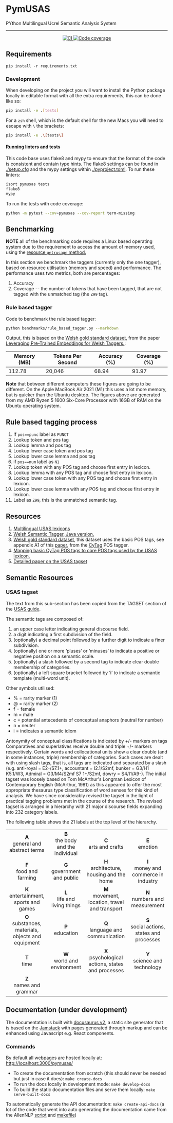 # PymUSAS 

PYthon Multilingual Ucrel Semantic Analysis System

<hr/>

<p align="center">
    <a href="https://github.com/UCREL/pymusas/actions/workflows/ci.yml">
        <img alt="CI" src="https://github.com/UCREL/pymusas/actions/workflows/ci.yml/badge.svg?branch=main&event=push"/>
    </a>
    <a href="https://codecov.io/gh/UCREL/pymusas">
        <img alt="Code coverage" src="https://codecov.io/gh/UCREL/pymusas/branch/main/graph/badge.svg" />
    </a>
</p>

## Requirements

```
pip install -r requirements.txt
```

### Development

When developing on the project you will want to install the Python package locally in editable format with all the extra requirements, this can be done like so:

```bash
pip install -e .[tests]
```

For a `zsh` shell, which is the default shell for the new Macs you will need to escape with `\` the brackets:

```zsh
pip install -e .\[tests\]
```

#### Running linters and tests

This code base uses flake8 and mypy to ensure that the format of the code is consistent and contain type hints. The flake8 settings can be found in [./setup.cfg](./setup.cfg) and the mypy settings within [./pyproject.toml](./pyproject.toml). To run these linters:

``` bash
isort pymusas tests
flake8
mypy
```

To run the tests with code coverage:

``` bash
python -m pytest --cov=pymusas --cov-report term-missing
```

## Benchmarking

**NOTE** all of the benchmarking code requires a Linux based operating system due to the requirement to access the amount of memory used, using the [resource `getrusage` method.](https://docs.python.org/3/library/resource.html#resource.getrusage)

In this section we benchmark the taggers (currently only the one tagger), based on resource utilisation (memory and speed) and performance. The performance uses two metrics, both are percentages:

1. Accuracy
2. Coverage -- the number of tokens that have been tagged, that are not tagged with the unmatched tag (the `Z99` tag).

### Rule based tagger

Code to benchmark the rule based tagger:

``` bash
python benchmarks/rule_based_tagger.py --markdown
```

Output, this is based on the [Welsh gold standard dataset](https://github.com/CorCenCC/welsh_pos_sem_tagger/blob/master/data/cy_both_tagged.data), from the paper [Leveraging Pre-Trained Embeddings for Welsh Taggers.](https://aclanthology.org/W19-4332.pdf):

| Memory (MB) | Tokens Per Second | Accuracy (%) | Coverage (%) |
|-------------|-------------------|--------------|--------------|
| 112.78  | 20,046  | 68.94 | 91.97 |

**Note** that between different computers these figures are going to be different. On the Apple MacBook Air 2021 (M1) this uses a lot more memory, but is quicker than the Ubuntu desktop. The figures above are generated from my AMD Ryzen 5 1600 Six-Core Processor with 16GB of RAM on the Ubuntu operating system.


## Rule based tagging process

1. If `pos==punc` label as `PUNCT`
2. Lookup token and pos tag
3. Lookup lemma and pos tag
4. Lookup lower case token and pos tag
5. Lookup lower case lemma and pos tag
6. if `pos==num` label as `N1`
7. Lookup token with any POS tag and choose first entry in lexicon.
8. Lookup lemma with any POS tag and choose first entry in lexicon.
9. Lookup lower case token with any POS tag and choose first entry in lexicon.
10. Lookup lower case lemma with any POS tag and choose first entry in lexicon.
11. Label as `Z99`, this is the unmatched semantic tag.

## Resources

1. [Multilingual USAS lexicons](https://github.com/UCREL/Multilingual-USAS)
2. [Welsh Semantic Tagger, Java version.](https://github.com/CorCenCC/CySemTagger)
3. [Welsh gold standard dataset](https://github.com/CorCenCC/welsh_pos_sem_tagger/blob/master/data/cy_both_tagged.data), this dataset uses the basic POS tags, see appendix A1 of this [paper](https://aclanthology.org/W19-4332.pdf), from the [CyTag](https://github.com/CorCenCC/CyTag) POS tagger.
4. [Mapping basic CyTag POS tags to core POS tags used by the USAS lexicon.](./resources/basic_cy_tags_to_core_tags.json)
5. [Detailed paper on the USAS tagset](https://e-space.mmu.ac.uk/619652/1/C%3A%5CUsers%5C55119166%5CDesktop%5CComparing%20USAS%20with%20lexicographical%20taxonomies.pdf)

## Semantic Resources

### USAS tagset

The text from this sub-section has been copied from the TAGSET section of the [USAS guide](https://ucrel-web.lancs.ac.uk/usas/usas_guide.pdf).

The semantic tags are composed of:

1. an upper case letter indicating general discourse field.
2. a digit indicating a first subdivision of the field.
3. (optionally) a decimal point followed by a further digit to indicate a finer subdivision.
4. (optionally) one or more ‘pluses’ or ‘minuses’ to indicate a positive or negative position on a semantic scale.
5. (optionally) a slash followed by a second tag to indicate clear double membership of categories.
6. (optionally) a left square bracket followed by ‘i’ to indicate a semantic template (multi-word unit). 

Other symbols utilised:

* % = rarity marker (1)
* @ = rarity marker (2)
* f = female
* m = male
* c = potential antecedents of conceptual anaphors (neutral for number)
* n = neuter
* i = indicates a semantic idiom

Antonymity of conceptual classifications is indicated by +/- markers on tags Comparatives and superlatives receive double and triple +/- markers respectively. Certain words and collocational units show a clear double (and in some instances, triple) membership of categories. Such cases are dealt with using slash tags, that is, all tags are indicated and separated by a slash (e.g. anti-royal = E2-/S7.1+, accountant = I2.1/S2mf, bunker = G3/H1 K5.1/W3, Admiral = G3/M4/S2mf S7 1+/S2mf, dowry = S4/I1/A9-). The initial tagset was loosely based on Tom McArthur's Longman Lexicon of Contemporary English (McArthur, 1981) as this appeared to offer the most appropriate thesaurus type classification of word senses for this kind of analysis. We have since considerably revised the tagset in the light of practical tagging problems met in the course of the research. The revised tagset is arranged in a hierarchy with 21 major discourse fields expanding into 232 category labels. 

The following table shows the 21 labels at the top level of the hierarchy.

<table style="text-align:center;">
    <tbody>
        <tr>
            <td><strong>A</strong></br>general and abstract terms</td>
            <td><strong>B</strong></br>the body and the individual</td>
            <td><strong>C</strong></br>arts and crafts</td>
            <td><strong>E</strong></br>emotion</td>
        </tr>
        <tr>
            <td><strong>F</strong></br>food and farming</td>
            <td><strong>G</strong></br>government and public</td>
            <td><strong>H</strong></br>architecture, housing and the home</td>
            <td><strong>I</strong></br>money and commerce in industry</td>
        </tr>
        <tr>
            <td><strong>K</strong></br>entertainment, sports and games</td>
            <td><strong>L</strong></br>life and living things</td>
            <td><strong>M</strong></br>movement, location, travel and transport</td>
            <td><strong>N</strong></br>numbers and measurement</td>
        </tr>
        <tr>
            <td><strong>O</strong></br>substances, materials, objects and equipment</td>
            <td><strong>P</strong></br>education</td>
            <td><strong>Q</strong></br>language and communication</td>
            <td><strong>S</strong></br>social actions, states and processes</td>
        </tr>
        <tr>
            <td><strong>T</strong></br>time</td>
            <td><strong>W</strong></br>world and environment</td>
            <td><strong>X</strong></br>psychological actions, states and processes</td>
            <td><strong>Y</strong></br>science and technology</td>
        </tr>
        <tr>
            <td><strong>Z</strong></br>names and grammar</td>
        </tr>
    </tbody>
</table>


## Documentation (under development)

The documentation is built with [docusaurus v2](https://docusaurus.io/), a static site generator that is based on the [Jamstack](https://jamstack.org/) with pages generated through markup and can be enhanced using Javascript e.g. React components.

### Commands

By default all webpages are hosted locally at: [http://localhost:3000/pymusas/](http://localhost:3000/pymusas/)

* To create the documentation from scratch (this should never be needed but just in case it does): `make create-docs`
* To run the docs locally in development mode: `make develop-docs`
* To build the static documentation files and serve them locally: `make serve-built-docs`

To automatically generate the API documentation: `make create-api-docs` (a lot of the code that went into auto generating the documentation came from the AllenNLP [script](https://github.com/allenai/allennlp/blob/main/scripts/py2md.py) and [makefile](https://github.com/allenai/allennlp/blob/main/Makefile))
